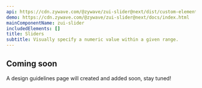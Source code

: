 ```yaml
---
api: https://cdn.zywave.com/@zywave/zui-slider@next/dist/custom-elements.json
demo: https://cdn.zywave.com/@zywave/zui-slider@next/docs/index.html
mainComponentName: zui-slider
includedElements: []
title: Sliders
subtitle: Visually specify a numeric value within a given range.
---
```


## Coming soon

A design guidelines page will created and added soon, stay tuned!
